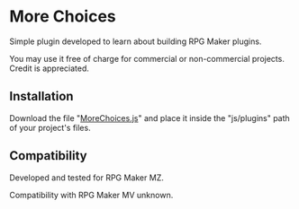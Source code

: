 ﻿# More Choices
Simple plugin developed to learn about building RPG Maker plugins.

You may use it free of charge for commercial or non-commercial projects. Credit is appreciated.

## Installation
Download the file "[MoreChoices.js](https://github.com/aabarcam/RM_MoreChoices/commit/92a7d2ecfcbee2396191b4c82ca34a0b9f6e9a13)" and place it inside the "js/plugins" path of your project's files.

## Compatibility
Developed and tested for RPG Maker MZ.

Compatibility with RPG Maker MV unknown.
